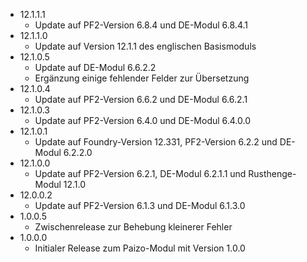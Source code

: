 - 12.1.1.1
    - Update auf PF2-Version 6.8.4 und DE-Modul 6.8.4.1
- 12.1.1.0
    - Update auf Version 12.1.1 des englischen Basismoduls
- 12.1.0.5
    -  Update auf DE-Modul 6.6.2.2
    -  Ergänzung einige fehlender Felder zur Übersetzung
- 12.1.0.4
    -  Update auf PF2-Version 6.6.2 und DE-Modul 6.6.2.1
- 12.1.0.3
    -  Update auf PF2-Version 6.4.0 und DE-Modul 6.4.0.0
- 12.1.0.1
    - Update auf Foundry-Version 12.331, PF2-Version 6.2.2 und DE-Modul 6.2.2.0
- 12.1.0.0
    - Update auf PF2-Version 6.2.1, DE-Modul 6.2.1.1 und Rusthenge-Modul 12.1.0
- 12.0.0.2
    - Update auf PF2-Version 6.1.3 und DE-Modul 6.1.3.0
- 1.0.0.5
    - Zwischenrelease zur Behebung kleinerer Fehler
- 1.0.0.0
    - Initialer Release zum Paizo-Modul mit Version 1.0.0
